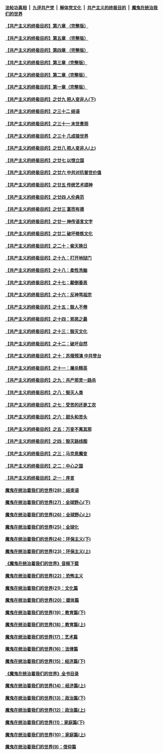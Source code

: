 

####  [法轮功真相](../../../../basic/blob/master/README.md?t=07050102) &nbsp;|&nbsp; [九评共产党](../../../../9ping.md/blob/master/README.md?t=07050102) &nbsp;|&nbsp; [解体党文化](../../../../jtdwh.md/blob/master/README.md?t=07050102)  &nbsp;|&nbsp; [共产主义的终极目的](../../../../gczydzjmd.md/blob/master/README.md?t=07050102) &nbsp;|&nbsp; [魔鬼在统治我们的世界](../../../../mgztzwmdsj.md/blob/master/README.md?t=07050102) 

#### [【共产主义的终极目的】第六章 （完整版）](../pages/nsc422/n11428913.md?t=07050102) 

#### [【共产主义的终极目的】第五章 （完整版）](../pages/nsc422/n11428912.md?t=07050102) 

#### [【共产主义的终极目的】第四章 （完整版）](../pages/nsc422/n11428907.md?t=07050102) 

#### [【共产主义的终极目的】第三章（完整版）](../pages/nsc422/n11428848.md?t=07050102) 

#### [【共产主义的终极目的】第二章（完整版）](../pages/nsc422/n11428831.md?t=07050102) 

#### [【共产主义的终极目的】第一章（完整版）](../pages/nsc422/n11417651.md?t=07050102) 

#### [【共产主义的终极目的】之廿九 把人变非人(下)](../pages/nsc422/n11344140.md?t=07050102) 

#### [【共产主义的终极目的】之三十二 结语](../pages/nsc422/n11360535.md?t=07050102) 

#### [【共产主义的终极目的】之三十一 末世景观](../pages/nsc422/n11351129.md?t=07050102) 

#### [【共产主义的终极目的】之三十 几成狼世界](../pages/nsc422/n11348280.md?t=07050102) 

#### [【共产主义的终极目的】之廿八 把人变非人(上)](../pages/nsc422/n11340492.md?t=07050102) 

#### [【共产主义的终极目的】之廿七 以恨立国](../pages/nsc422/n11336944.md?t=07050102) 

#### [【共产主义的终极目的】之廿六 中共对抗普世价值](../pages/nsc422/n11324785.md?t=07050102) 

#### [【共产主义的终极目的】之廿五 传统艺术颂神](../pages/nsc422/n11296396.md?t=07050102) 

#### [【共产主义的终极目的】之廿四 人伦典范](../pages/nsc422/n11296397.md?t=07050102) 

#### [【共产主义的终极目的】之廿三 富而有德](../pages/nsc422/n11283598.md?t=07050102) 

#### [【共产主义的终极目的】之廿一 神传语言文字](../pages/nsc422/n11263265.md?t=07050102) 

#### [【共产主义的终极目的】之廿二 破坏修炼文化](../pages/nsc422/n11245728.md?t=07050102) 

#### [【共产主义的终极目的】之二十：偷天换日](../pages/nsc422/n11238846.md?t=07050102) 

#### [【共产主义的终极目的】之十九：打开地狱门](../pages/nsc422/n11206376.md?t=07050102) 

#### [【共产主义的终极目的】之十八：柔性洗脑](../pages/nsc422/n11199994.md?t=07050102) 

#### [【共产主义的终极目的】之十七：颠倒善恶](../pages/nsc422/n11179782.md?t=07050102) 

#### [【共产主义的终极目的】之十六：反神骂祖宗](../pages/nsc422/n11166798.md?t=07050102) 

#### [【共产主义的终极目的】之十五：毁人不倦](../pages/nsc422/n11166792.md?t=07050102) 

#### [【共产主义的终极目的】之十四：邪恶之最](../pages/nsc422/n11150249.md?t=07050102) 

#### [【共产主义的终极目的】之十三：毁灭文化](../pages/nsc422/n11135227.md?t=07050102) 

#### [【共产主义的终极目的】之十二：破坏自然](../pages/nsc422/n11135214.md?t=07050102) 

#### [【共产主义的终极目的】之十：苏俄预演 中共登台](../pages/nsc422/n11118424.md?t=07050102) 

#### [【共产主义的终极目的】之十一：屠杀精英](../pages/nsc422/n11118442.md?t=07050102) 

#### [【共产主义的终极目的】之九：共产邪灵一路杀](../pages/nsc422/n11114139.md?t=07050102) 

#### [【共产主义的终极目的】之八：毁灭人类](../pages/nsc422/n11108503.md?t=07050102) 

#### [【共产主义的终极目的】之七：受苦的还是工农](../pages/nsc422/n11101809.md?t=07050102) 

#### [【共产主义的终极目的】之六：甜头和苦头](../pages/nsc422/n11096971.md?t=07050102) 

#### [【共产主义的终极目的】之五：万变不离其邪](../pages/nsc422/n11091285.md?t=07050102) 

#### [【共产主义的终极目的】之四：毁灭路线图](../pages/nsc422/n11086284.md?t=07050102) 

#### [【共产主义的终极目的】之三：马克思魔变](../pages/nsc422/n11061941.md?t=07050102) 

#### [【共产主义的终极目的】之二：中心之国](../pages/nsc422/n11047728.md?t=07050102) 

#### [【共产主义的终极目的】之一：序言](../pages/nsc422/n11086077.md?t=07050102) 

#### [魔鬼在统治着我们的世界(28)：结束语](../pages/nsc422/n10936246.md?t=07050102) 

#### [魔鬼在统治着我们的世界(27)：全球野心(下)](../pages/nsc422/n10928319.md?t=07050102) 

#### [魔鬼在统治着我们的世界(26)：全球野心(上)](../pages/nsc422/n10900318.md?t=07050102) 

#### [魔鬼在统治着我们的世界(25)：全球化](../pages/nsc422/n10788205.md?t=07050102) 

#### [魔鬼在统治着我们的世界(24)：环保主义(下)](../pages/nsc422/n10695307.md?t=07050102) 

#### [魔鬼在统治着我们的世界(23)：环保主义(上)](../pages/nsc422/n10688613.md?t=07050102) 

#### [《魔鬼在统治着我们的世界》音频下载](../pages/nsc422/n10635553.md?t=07050102) 

#### [魔鬼在统治着我们的世界(22)：恐怖主义](../pages/nsc422/n10614727.md?t=07050102) 

#### [魔鬼在统治着我们的世界(21)：文化篇](../pages/nsc422/n10597706.md?t=07050102) 

#### [魔鬼在统治着我们的世界(20)：媒体篇](../pages/nsc422/n10586579.md?t=07050102) 

#### [魔鬼在统治着我们的世界(19)：教育篇(下)](../pages/nsc422/n10564808.md?t=07050102) 

#### [魔鬼在统治着我们的世界(18)：教育篇(上)](../pages/nsc422/n10526970.md?t=07050102) 

#### [魔鬼在统治着我们的世界(17)：艺术篇](../pages/nsc422/n10499093.md?t=07050102) 

#### [魔鬼在统治着我们的世界(16)：法律篇](../pages/nsc422/n10485969.md?t=07050102) 

#### [魔鬼在统治着我们的世界(15)：经济篇(下)](../pages/nsc422/n10469975.md?t=07050102) 

#### [《魔鬼在统治着我们的世界》全书目录](../pages/nsc422/n10464261.md?t=07050102) 

#### [魔鬼在统治着我们的世界(14)：经济篇(上)](../pages/nsc422/n10457370.md?t=07050102) 

#### [魔鬼在统治着我们的世界(13)：政治篇(下)](../pages/nsc422/n10448270.md?t=07050102) 

#### [魔鬼在统治着我们的世界(12)：政治篇(上)](../pages/nsc422/n10444576.md?t=07050102) 

#### [魔鬼在统治着我们的世界(11)：家庭篇(下)](../pages/nsc422/n10440961.md?t=07050102) 

#### [魔鬼在统治着我们的世界(10)：家庭篇(上)](../pages/nsc422/n10435448.md?t=07050102) 

#### [魔鬼在统治着我们的世界(9)：信仰篇](../pages/nsc422/n10432159.md?t=07050102) 

